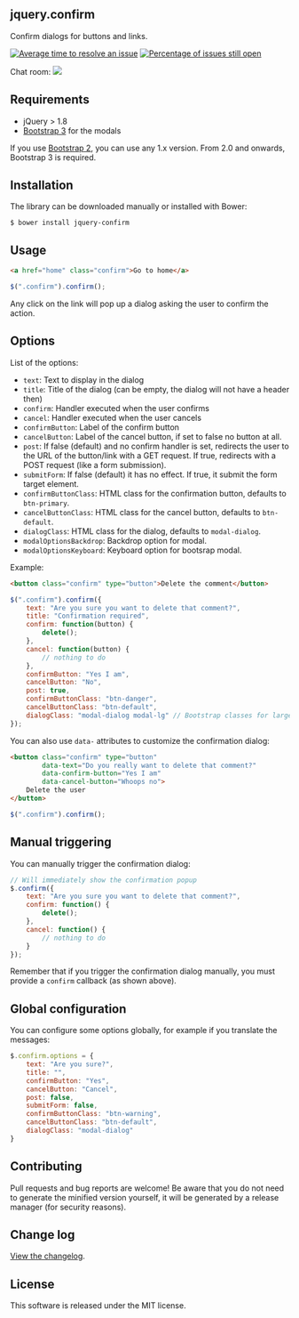 ## jquery.confirm

Confirm dialogs for buttons and links.

[![Average time to resolve an issue](http://isitmaintained.com/badge/resolution/myclabs/jquery.confirm.svg)](http://isitmaintained.com/project/myclabs/jquery.confirm "Average time to resolve an issue")
[![Percentage of issues still open](http://isitmaintained.com/badge/open/myclabs/jquery.confirm.svg)](http://isitmaintained.com/project/myclabs/jquery.confirm "Percentage of issues still open")

Chat room: [![](https://badges.gitter.im/myclabs/jquery.confirm.png)](https://gitter.im/myclabs/jquery.confirm)

## Requirements

- jQuery > 1.8
- [Bootstrap 3](http://getbootstrap.com/) for the modals

If you use [Bootstrap 2](http://twitter.github.com/bootstrap/), you can use any 1.x version. From 2.0 and onwards, Bootstrap 3 is required.

## Installation

The library can be downloaded manually or installed with Bower:

```
$ bower install jquery-confirm
```

## Usage

```html
<a href="home" class="confirm">Go to home</a>
```

```javascript
$(".confirm").confirm();
```

Any click on the link will pop up a dialog asking the user to confirm the action.

## Options

List of the options:

- `text`: Text to display in the dialog
- `title`: Title of the dialog (can be empty, the dialog will not have a header then)
- `confirm`: Handler executed when the user confirms
- `cancel`: Handler executed when the user cancels
- `confirmButton`: Label of the confirm button
- `cancelButton`: Label of the cancel button, if set to false no button at all.
- `post`: If false (default) and no confirm handler is set, redirects the user to the URL of the button/link with a GET request. If true, redirects with a POST request (like a form submission).
- `submitForm`: If false (default) it has no effect. If true, it submit the form target element.
- `confirmButtonClass`: HTML class for the confirmation button, defaults to `btn-primary`.
- `cancelButtonClass`: HTML class for the cancel button, defaults to `btn-default`.
- `dialogClass`: HTML class for the dialog, defaults to `modal-dialog`.
- `modalOptionsBackdrop`: Backdrop option for modal.
- `modalOptionsKeyboard`: Keyboard option for bootsrap modal.

Example:

```html
<button class="confirm" type="button">Delete the comment</button>
```

```javascript
$(".confirm").confirm({
    text: "Are you sure you want to delete that comment?",
    title: "Confirmation required",
    confirm: function(button) {
        delete();
    },
    cancel: function(button) {
        // nothing to do
    },
    confirmButton: "Yes I am",
    cancelButton: "No",
    post: true,
    confirmButtonClass: "btn-danger",
    cancelButtonClass: "btn-default",
    dialogClass: "modal-dialog modal-lg" // Bootstrap classes for large modal
});
```

You can also use `data-` attributes to customize the confirmation dialog:

```html
<button class="confirm" type="button"
        data-text="Do you really want to delete that comment?"
        data-confirm-button="Yes I am"
        data-cancel-button="Whoops no">
    Delete the user
</button>
```

```javascript
$(".confirm").confirm();
```

## Manual triggering

You can manually trigger the confirmation dialog:

```javascript
// Will immediately show the confirmation popup
$.confirm({
    text: "Are you sure you want to delete that comment?",
    confirm: function() {
        delete();
    },
    cancel: function() {
        // nothing to do
    }
});
```

Remember that if you trigger the confirmation dialog manually, you must provide a `confirm` callback (as shown above).

## Global configuration

You can configure some options globally, for example if you translate the messages:

```javascript
$.confirm.options = {
    text: "Are you sure?",
    title: "",
    confirmButton: "Yes",
    cancelButton: "Cancel",
    post: false,
    submitForm: false,
    confirmButtonClass: "btn-warning",
    cancelButtonClass: "btn-default",
    dialogClass: "modal-dialog"
}
```

## Contributing

Pull requests and bug reports are welcome! Be aware that you do not need to generate the minified version yourself,
it will be generated by a release manager (for security reasons).

## Change log

[View the changelog](https://github.com/myclabs/jquery.confirm/releases).

## License

This software is released under the MIT license.
